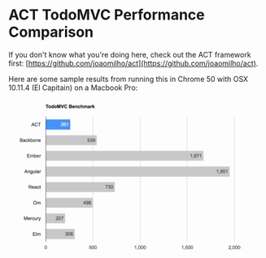 # ACT TodoMVC Performance Comparison


If you don't know what you're doing here, check out the ACT framework first: [https://github.com/joaomilho/act](https://github.com/joaomilho/act).

Here are some sample results from running this in Chrome 50 with OSX 10.11.4 (El Capitain) on a Macbook Pro:

![Sample results](./sampleResults.png)
